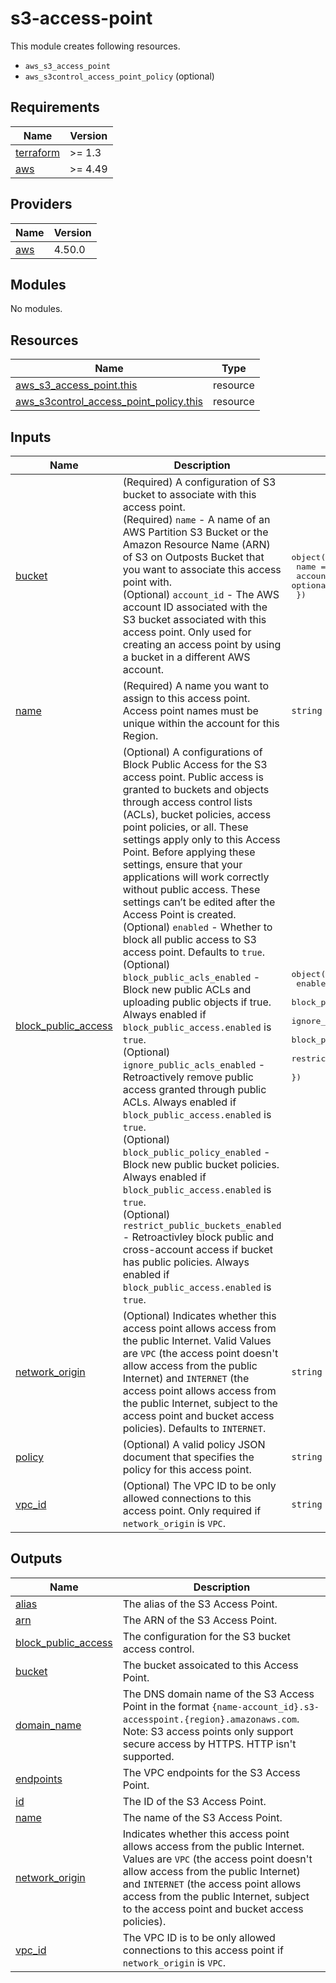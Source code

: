 # s3-access-point

This module creates following resources.

- `aws_s3_access_point`
- `aws_s3control_access_point_policy` (optional)

<!-- BEGINNING OF PRE-COMMIT-TERRAFORM DOCS HOOK -->
## Requirements

| Name | Version |
|------|---------|
| <a name="requirement_terraform"></a> [terraform](#requirement\_terraform) | >= 1.3 |
| <a name="requirement_aws"></a> [aws](#requirement\_aws) | >= 4.49 |

## Providers

| Name | Version |
|------|---------|
| <a name="provider_aws"></a> [aws](#provider\_aws) | 4.50.0 |

## Modules

No modules.

## Resources

| Name | Type |
|------|------|
| [aws_s3_access_point.this](https://registry.terraform.io/providers/hashicorp/aws/latest/docs/resources/s3_access_point) | resource |
| [aws_s3control_access_point_policy.this](https://registry.terraform.io/providers/hashicorp/aws/latest/docs/resources/s3control_access_point_policy) | resource |

## Inputs

| Name | Description | Type | Default | Required |
|------|-------------|------|---------|:--------:|
| <a name="input_bucket"></a> [bucket](#input\_bucket) | (Required) A configuration of S3 bucket to associate with this access point.<br>    (Required) `name` - A name of an AWS Partition S3 Bucket or the Amazon Resource Name (ARN) of S3 on Outposts Bucket that you want to associate this access point with.<br>    (Optional) `account_id` - The AWS account ID associated with the S3 bucket associated with this access point. Only used for creating an access point by using a bucket in a different AWS account. | <pre>object({<br>    name       = string<br>    account_id = optional(string)<br>  })</pre> | n/a | yes |
| <a name="input_name"></a> [name](#input\_name) | (Required) A name you want to assign to this access point. Access point names must be unique within the account for this Region. | `string` | n/a | yes |
| <a name="input_block_public_access"></a> [block\_public\_access](#input\_block\_public\_access) | (Optional) A configurations of Block Public Access for the S3 access point. Public access is granted to buckets and objects through access control lists (ACLs), bucket policies, access point policies, or all. These settings apply only to this Access Point. Before applying these settings, ensure that your applications will work correctly without public access. These settings can’t be edited after the Access Point is created.<br>    (Optional) `enabled` - Whether to block all public access to S3 access point. Defaults to `true`.<br>    (Optional) `block_public_acls_enabled` - Block new public ACLs and uploading public objects if true. Always enabled if `block_public_access.enabled` is `true`.<br>    (Optional) `ignore_public_acls_enabled` - Retroactively remove public access granted through public ACLs. Always enabled if `block_public_access.enabled` is `true`.<br>    (Optional) `block_public_policy_enabled` - Block new public bucket policies. Always enabled if `block_public_access.enabled` is `true`.<br>    (Optional) `restrict_public_buckets_enabled` - Retroactivley block public and cross-account access if bucket has public policies. Always enabled if `block_public_access.enabled` is `true`. | <pre>object({<br>    enabled                         = optional(bool, true)<br>    block_public_acls_enabled       = optional(bool, false)<br>    ignore_public_acls_enabled      = optional(bool, false)<br>    block_public_policy_enabled     = optional(bool, false)<br>    restrict_public_buckets_enabled = optional(bool, false)<br>  })</pre> | `{}` | no |
| <a name="input_network_origin"></a> [network\_origin](#input\_network\_origin) | (Optional) Indicates whether this access point allows access from the public Internet. Valid Values are `VPC` (the access point doesn't allow access from the public Internet) and `INTERNET` (the access point allows access from the public Internet, subject to the access point and bucket access policies). Defaults to `INTERNET`. | `string` | `"INTERNET"` | no |
| <a name="input_policy"></a> [policy](#input\_policy) | (Optional) A valid policy JSON document that specifies the policy for this access point. | `string` | `""` | no |
| <a name="input_vpc_id"></a> [vpc\_id](#input\_vpc\_id) | (Optional) The VPC ID to be only allowed connections to this access point. Only required if `network_origin` is `VPC`. | `string` | `null` | no |

## Outputs

| Name | Description |
|------|-------------|
| <a name="output_alias"></a> [alias](#output\_alias) | The alias of the S3 Access Point. |
| <a name="output_arn"></a> [arn](#output\_arn) | The ARN of the S3 Access Point. |
| <a name="output_block_public_access"></a> [block\_public\_access](#output\_block\_public\_access) | The configuration for the S3 bucket access control. |
| <a name="output_bucket"></a> [bucket](#output\_bucket) | The bucket assoicated to this Access Point. |
| <a name="output_domain_name"></a> [domain\_name](#output\_domain\_name) | The DNS domain name of the S3 Access Point in the format `{name-account_id}.s3-accesspoint.{region}.amazonaws.com`. Note: S3 access points only support secure access by HTTPS. HTTP isn't supported. |
| <a name="output_endpoints"></a> [endpoints](#output\_endpoints) | The VPC endpoints for the S3 Access Point. |
| <a name="output_id"></a> [id](#output\_id) | The ID of the S3 Access Point. |
| <a name="output_name"></a> [name](#output\_name) | The name of the S3 Access Point. |
| <a name="output_network_origin"></a> [network\_origin](#output\_network\_origin) | Indicates whether this access point allows access from the public Internet. Values are `VPC` (the access point doesn't allow access from the public Internet) and `INTERNET` (the access point allows access from the public Internet, subject to the access point and bucket access policies). |
| <a name="output_vpc_id"></a> [vpc\_id](#output\_vpc\_id) | The VPC ID is to be only allowed connections to this access point if `network_origin` is `VPC`. |
<!-- END OF PRE-COMMIT-TERRAFORM DOCS HOOK -->
